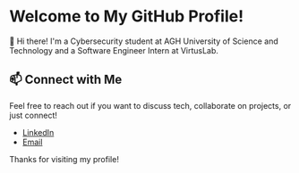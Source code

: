 # Welcome to My GitHub Profile!
👋 Hi there! I'm a Cybersecurity student at AGH University of Science and Technology and a Software Engineer Intern at VirtusLab.

## 📫 Connect with Me
Feel free to reach out if you want to discuss tech, collaborate on projects, or just connect!
- [LinkedIn](https://www.linkedin.com/in/jakub-warchoł-2a6a26371/)
- [Email](warcholljakub@gmail.com)

Thanks for visiting my profile!
